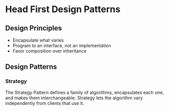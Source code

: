 # Head First Design Patterns

## Design Principles
* Encapsulate what varies
* Program to an interface, not an implementation
* Favor composition over inheritance

## Design Patterns

### Strategy
The Strategy Pattern defines a family of algorithms, encapsulates each one, and makes them interchangeable.  Strategy lets the algorithm vary independently from clients that use it.